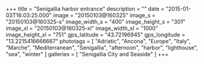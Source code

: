 +++
title = "Senigallia harbor entrance"
description = ""
date = "2015-01-03T16:03:25.000"
image = "20150103@160325"
image_s = "20150103@160325-s"
image_width_s = "400"
image_height_s = "301"
image_xl = "20150103@160325-xl"
image_width_xl = "1000"
image_height_xl = "751"
gps_latitude = "43.72196945"
gps_longitude = "13.2215416666667"
phototags = [ "Adriatic", "Ancona", "Europe", "Italy", "Marche", "Mediterranean", "Senigallia", "afternoon", "harbor", "lighthouse", "sea", "winter" ]
galleries = [ "Senigallia City and Seaside" ]
+++

